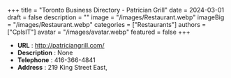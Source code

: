 +++
title = "Toronto Business Directory - Patrician Grill"
date = 2024-03-01
draft = false
description = ""
image = "/images/Restaurant.webp"
imageBig = "/images/Restaurant.webp"
categories = ["Restaurants"]
authors = ["CplsIT"]
avatar = "/images/avatar.webp"
featured = false
+++


* **URL** :  http://patriciangrill.com/
* **Description** : None
* **Telephone** : 416-366-4841
* **Address** : 219 King Street East,